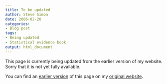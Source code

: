```yaml
---
title: To be updated
author: Steve Simon
date: 2006-02-28
categories:
- Blog post
tags:
- Being updated
- Statistical evidence book
output: html_document
---
```


This page is currently being updated from the earlier version of my website. Sorry that it is not yet fully available.

<!---More--->


You can find an [earlier version][sim1] of this page on my [original website][sim2].

[sim1]: http://www.pmean.com/08/Update060228.html
[sim2]: http://www.pmean.com/original_site.html
